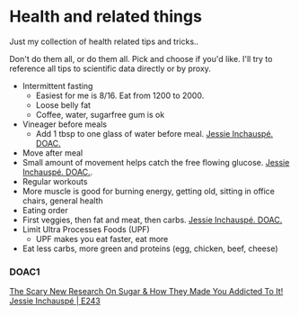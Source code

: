 # Health and related things
Just my collection of health related tips and tricks..

Don't do them all, or do them all. Pick and choose if you'd like. I'll try to reference all tips to scientific data directly or by proxy.

* Intermittent fasting
  * Easiest for me is 8/16. Eat from 1200 to 2000.
  * Loose belly fat
  * Coffee, water, sugarfree gum is ok
* Vineager before meals
  * Add 1 tbsp to one glass of water before meal. [Jessie Inchauspé. DOAC.](#doac1)
* Move after meal
 * Small amount of movement helps catch the free flowing glucose. [Jessie Inchauspé. DOAC.](#doac1).
* Regular workouts
 * More muscle is good for burning energy, getting old, sitting in office chairs, general health
* Eating order
 * First veggies, then fat and meat, then carbs. [Jessie Inchauspé. DOAC.](#doac1)
* Limit Ultra Processes Foods (UPF)
  * UPF makes you eat faster, eat more
* Eat less carbs, more green and proteins (egg, chicken, beef, cheese)


### DOAC1 
[The Scary New Research On Sugar & How They Made You Addicted To It! Jessie Inchauspé | E243](https://youtu.be/DnEJrgc1BCk?si=74Qp7F2bbLjaRVbQ)
